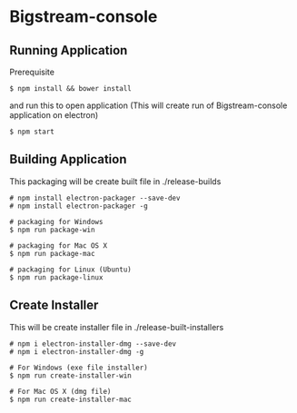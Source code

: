# Bigstream-console

## Running Application

Prerequisite

```
$ npm install && bower install
```

and run this to open application (This will create run of Bigstream-console application on electron)

```
$ npm start
```

## Building Application

This packaging will be create built file in ./release-builds

```
# npm install electron-packager --save-dev
# npm install electron-packager -g

# packaging for Windows
$ npm run package-win

# packaging for Mac OS X
$ npm run package-mac

# packaging for Linux (Ubuntu)
$ npm run package-linux
```

## Create Installer

This will be create installer file in ./release-built-installers

```
# npm i electron-installer-dmg --save-dev
# npm i electron-installer-dmg -g

# For Windows (exe file installer)
$ npm run create-installer-win

# For Mac OS X (dmg file)
$ npm run create-installer-mac
```